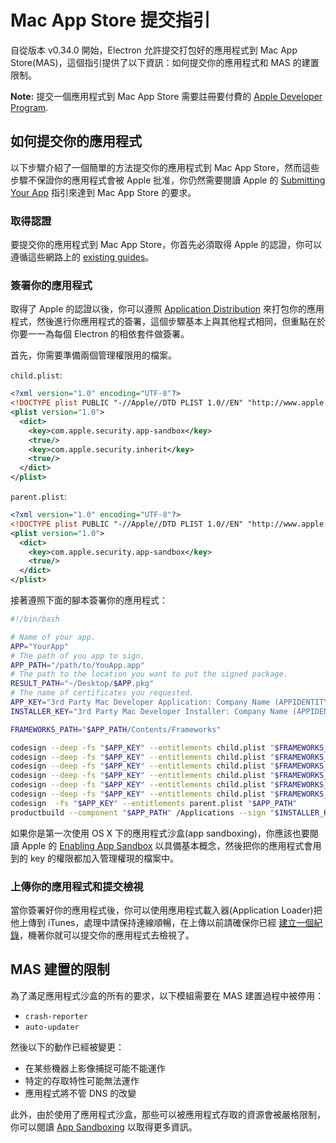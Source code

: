 # Mac App Store 提交指引

自從版本 v0.34.0 開始，Electron 允許提交打包好的應用程式到 Mac App Store(MAS)，這個指引提供了以下資訊：如何提交你的應用程式和 MAS 的建置限制。

__Note:__ 提交一個應用程式到 Mac App Store 需要註冊要付費的 [Apple Developer
Program][developer-program].

## 如何提交你的應用程式

以下步驟介紹了一個簡單的方法提交你的應用程式到 Mac App Store，然而這些步驟不保證你的應用程式會被 Apple 批准，你仍然需要閱讀 Apple 的 [Submitting Your App][submitting-your-app] 指引來達到 Mac App Store 的要求。

### 取得認證

要提交你的應用程式到 Mac App Store，你首先必須取得 Apple 的認證，你可以遵循這些網路上的 [existing guides][nwjs-guide]。

### 簽署你的應用程式

取得了 Apple 的認證以後，你可以遵照 [Application Distribution](application-distribution.md) 來打包你的應用程式，然後進行你應用程式的簽署，這個步驟基本上與其他程式相同，但重點在於你要一一為每個 Electron 的相依套件做簽署。

首先，你需要準備兩個管理權限用的檔案。

`child.plist`:

```xml
<?xml version="1.0" encoding="UTF-8"?>
<!DOCTYPE plist PUBLIC "-//Apple//DTD PLIST 1.0//EN" "http://www.apple.com/DTDs/PropertyList-1.0.dtd">
<plist version="1.0">
  <dict>
    <key>com.apple.security.app-sandbox</key>
    <true/>
    <key>com.apple.security.inherit</key>
    <true/>
  </dict>
</plist>
```

`parent.plist`:

```xml
<?xml version="1.0" encoding="UTF-8"?>
<!DOCTYPE plist PUBLIC "-//Apple//DTD PLIST 1.0//EN" "http://www.apple.com/DTDs/PropertyList-1.0.dtd">
<plist version="1.0">
  <dict>
    <key>com.apple.security.app-sandbox</key>
    <true/>
  </dict>
</plist>
```

接著遵照下面的腳本簽署你的應用程式：

```bash
#!/bin/bash

# Name of your app.
APP="YourApp"
# The path of you app to sign.
APP_PATH="/path/to/YouApp.app"
# The path to the location you want to put the signed package.
RESULT_PATH="~/Desktop/$APP.pkg"
# The name of certificates you requested.
APP_KEY="3rd Party Mac Developer Application: Company Name (APPIDENTITY)"
INSTALLER_KEY="3rd Party Mac Developer Installer: Company Name (APPIDENTITY)"

FRAMEWORKS_PATH="$APP_PATH/Contents/Frameworks"

codesign --deep -fs "$APP_KEY" --entitlements child.plist "$FRAMEWORKS_PATH/Electron Framework.framework/Libraries/libnode.dylib"
codesign --deep -fs "$APP_KEY" --entitlements child.plist "$FRAMEWORKS_PATH/Electron Framework.framework/Electron Framework"
codesign --deep -fs "$APP_KEY" --entitlements child.plist "$FRAMEWORKS_PATH/Electron Framework.framework/"
codesign --deep -fs "$APP_KEY" --entitlements child.plist "$FRAMEWORKS_PATH/$APP Helper.app/"
codesign --deep -fs "$APP_KEY" --entitlements child.plist "$FRAMEWORKS_PATH/$APP Helper EH.app/"
codesign --deep -fs "$APP_KEY" --entitlements child.plist "$FRAMEWORKS_PATH/$APP Helper NP.app/"
codesign  -fs "$APP_KEY" --entitlements parent.plist "$APP_PATH"
productbuild --component "$APP_PATH" /Applications --sign "$INSTALLER_KEY" "$RESULT_PATH"
```

如果你是第一次使用 OS X 下的應用程式沙盒(app sandboxing)，你應該也要閱讀 Apple 的 [Enabling App Sandbox][enable-app-sandbox] 以具備基本概念，然後把你的應用程式會用到的 key 的權限都加入管理權現的檔案中。

### 上傳你的應用程式和提交檢視

當你簽署好你的應用程式後，你可以使用應用程式載入器(Application Loader)把他上傳到 iTunes，處理中請保持連線順暢，在上傳以前請確保你已經 [建立一個紀錄][create-record]，機著你就可以提交你的應用程式去檢視了。

## MAS 建置的限制

為了滿足應用程式沙盒的所有的要求，以下模組需要在 MAS 建置過程中被停用：

* `crash-reporter`
* `auto-updater`

然後以下的動作已經被變更：

* 在某些機器上影像捕捉可能不能運作
* 特定的存取特性可能無法運作
* 應用程式將不管 DNS 的改變

此外，由於使用了應用程式沙盒，那些可以被應用程式存取的資源會被嚴格限制，你可以閱讀 [App Sandboxing][app-sandboxing] 以取得更多資訊。

[developer-program]: https://developer.apple.com/support/compare-memberships/
[submitting-your-app]: https://developer.apple.com/library/mac/documentation/IDEs/Conceptual/AppDistributionGuide/SubmittingYourApp/SubmittingYourApp.html
[nwjs-guide]: https://github.com/nwjs/nw.js/wiki/Mac-App-Store-%28MAS%29-Submission-Guideline#first-steps
[enable-app-sandbox]: https://developer.apple.com/library/ios/documentation/Miscellaneous/Reference/EntitlementKeyReference/Chapters/EnablingAppSandbox.html
[create-record]: https://developer.apple.com/library/ios/documentation/LanguagesUtilities/Conceptual/iTunesConnect_Guide/Chapters/CreatingiTunesConnectRecord.html
[submit-for-review]: https://developer.apple.com/library/ios/documentation/LanguagesUtilities/Conceptual/iTunesConnect_Guide/Chapters/SubmittingTheApp.html
[app-sandboxing]: https://developer.apple.com/app-sandboxing/
